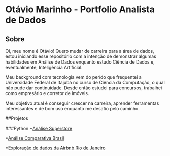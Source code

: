  # Otávio Marinho - Portfolio Analista de Dados
## Sobre
Oi, meu nome é Otávio! Quero mudar de carreira para a área de dados, estou iniciando esse repositório com a intenção de demonstrar algumas habilidades em Análise de Dados enquanto estudo Ciência de Dados e, eventualmente, Inteligência Artificial.

Meu background com tecnologia vem do perído que frequentei a Universidade Federal de Itajubá no curso de Ciência da Computação, o qual não pude dar continuidade. Desde então estudei para concursos, trabalhei como empresário e corretor de imóveis.

Meu objetivo atual é conseguir crescer na carreira, aprender ferramentas interessantes e de bom uso enquanto me desafio pelo caminho.

##Projetos

###Python
*[Análise Superstore](https://github.com/OtavioMarinho/Portfolio-Analise-de-Dados/blob/main/SuperStore.ipynb)

*[Análise Comparativa Brasil](https://github.com/OtavioMarinho/Portfolio-Analise-de-Dados/blob/main/BrasilGeo.ipynb)

*[Exploração de dados da Airbnb Rio de Janeiro](https://github.com/OtavioMarinho/Portfolio-Analise-de-Dados/blob/main/Airbnb_Rio_Analysis.ipynb)
